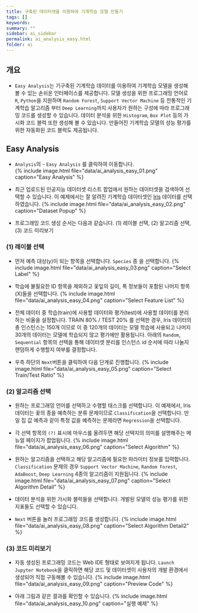 ```yaml
---
title: 구축된 데이터셋을 이용하여 기계학습 모델 만들기
tags: []
keywords:
summary: ""
sidebar: ai_sidebar
permalink: ai_analysis_easy.html
folder: ai
---
```


## 개요
 - `Easy Analysis`는 기구축된 기계학습 데이터를 이용하여 기계학습 모델을 생성해 볼 수 있는 손쉬운 인터페이스를 제공합니다. 모델 생성을 위한 프로그래밍 언어로 `R`, `Python`을 지원하며 `Random Forest`, `Support Vector Machine` 등 전통적인 기계학습 알고리즘 부터 `Deep Learning`까지 사용자가 원하는 구성에 따라 프로그래밍 코드를 생성할 수 있습니다. 데이터 분석을 위한 `Histogram`, `Box Plot` 등의 가시화 코드 블럭 또한 생성해 볼 수 있습니다. 만들어진 기계학습 모델의 성능 평가를 위한 자동화된 코드 블럭도 제공됩니다.

## Easy Analysis   
 - `Analysis`의 - `Easy Analysis` 를 클릭하여 이동합니다.  
   {% include image.html file="data/ai_analysis_easy_01.png" caption="Easy Analysis" %}
 
 - 최근 업로드된 인공지능 데이터셋 리스트 팝업에서 원하는 데이터셋을 검색하여 선택할 수 있습니다. 이 예제에서는 잘 알려진 기계학습 데이터셋인 [Iris](https://archive.ics.uci.edu/ml/datasets/iris) 데이터를 선택하였습니다.
   {% include image.html file="data/ai_analysis_easy_02.png" caption="Dataset Popup" %}
 
 - 프로그래밍 코드 생성 순서는 다음과 같습니다. (1) 레이블 선택, (2) 알고리즘 선택, (3) 코드 미리보기
 

### (1) 레이블 선택

 - 먼저 예측 대상(y)이 되는 항목을 선택합니다. `Species` 종 을 선택합니다.
    {% include image.html file="data/ai_analysis_easy_03.png" caption="Select Label" %}
 
 - 학습에 불필요한 ID 항목을 제외하고 꽃잎의 길이, 폭 정보들이 포함된 나머지 항목(X)들을 선택합니다.
    {% include image.html file="data/ai_analysis_easy_04.png" caption="Select Feature List" %}

 - 전체 데이터 중 학습(train)에 사용할 데이터와 평가(test)에 사용할 데이터를 분리하는 비율을 설정합니다. TRAIN 80% / TEST 20% 를 선택한 경우, Iris 데이터의 총 인스턴스는 150개 이므로 이 중 120개의 데이터는 모델 학습에 사용되고 나머지 30개의 데이터는 모델에 학습되지 않고 평가에만 활용됩니다. 아래의 `Random`, `Sequential` 항목의 선택을 통해 데이터셋 분리를 인스턴스 id 순서에 따라 나눌지 랜덤하게 수행할지 여부를 결정합니다.
 - 우측 하단의 `Next`버튼을 클릭하여 다음 단계로 진행합니다.
    {% include image.html file="data/ai_analysis_easy_05.png" caption="Select Train/Test Ratio" %}
 
### (2) 알고리즘 선택

 - 원하는 프로그래밍 언어를 선택하고 수행할 태스크를 선택합니다. 이 예제에서, Iris 데이터는 꽃의 종을 예측하는 분류 문제이므로 `Classification`을 선택합니다. 만일 집 값 예측과 같이 특정 값을 예측하는 문제라면 `Regression`을 선택합니다.
 - 각 선택 항목의 `(?)` 표시에 마우스를 올려두면 해당 선택지의 의미를 설명해주는 메뉴얼 페이지가 팝업됩니다.
    {% include image.html file="data/ai_analysis_easy_06.png" caption="Select Algorithm" %}

 - 원하는 알고리즘을 선택하고 해당 알고리즘에 필요한 파라미터 정보를 입력합니다. `Classification` 문제의 경우 `Support Vector Machine`, `Random Forest`, `AdaBoost`, `Deep Learning` 4종의 알고리즘이 지원됩니다.
    {% include image.html file="data/ai_analysis_easy_07.png" caption="Select Algorithm Detail" %} 

 - 데이터 분석을 위한 가시화 블럭들을 선택합니다. 개발된 모델의 성능 평가를 위한 지표들도 선택할 수 있습니다.
 - `Next` 버튼을 눌러 프로그래밍 코드를 생성합니다.
    {% include image.html file="data/ai_analysis_easy_08.png" caption="Select Algorithm Detail2" %}  

### (3) 코드 미리보기

 - 자동 생성된 프로그래밍 코드는 Web IDE 형태로 보여지게 됩니다. `Launch Jupyter Notebook`을 클릭하면 해당 코드 및 데이터셋이 사용자의 개발 환경에서 생성되어 직접 구동해볼 수 있습니다.
    {% include image.html file="data/ai_analysis_easy_09.png" caption="Preview Code" %}  

 - 아래 그림과 같은 결과를 확인할 수 있습니다.
    {% include image.html file="data/ai_analysis_easy_10.png" caption="실행 예제" %}  